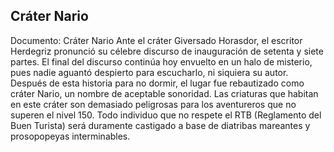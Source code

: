 ## Cráter Nario
Documento: Cráter Nario
Ante el cráter Giversado Horasdor, el escritor Herdegriz pronunció su célebre discurso de inauguración de setenta y siete partes.
El final del discurso continúa hoy envuelto en un halo de misterio, pues nadie aguantó despierto para escucharlo, ni siquiera su autor.
Después de esta historia para no dormir, el lugar fue rebautizado como cráter Nario, un nombre de aceptable sonoridad.
Las criaturas que habitan en este cráter son demasiado peligrosas para los aventureros que no superen el nivel 150.
Todo individuo que no respete el RTB (Reglamento del Buen Turista) será duramente castigado a base de diatribas mareantes y prosopopeyas interminables.
